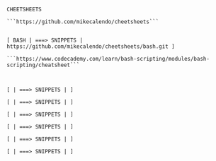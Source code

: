 ```
CHEETSHEETS

```https://github.com/mikecalendo/cheetsheets```


[ BASH | ===> SNIPPETS | https://github.com/mikecalendo/cheetsheets/bash.git ]

```https://www.codecademy.com/learn/bash-scripting/modules/bash-scripting/cheatsheet```



[ | ===> SNIPPETS | ]

[ | ===> SNIPPETS | ]

[ | ===> SNIPPETS | ]

[ | ===> SNIPPETS | ]

[ | ===> SNIPPETS | ]

[ | ===> SNIPPETS | ]
